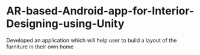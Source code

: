 # AR-based-Android-app-for-Interior-Designing-using-Unity
Developed an application which will help user to build a layout of the furniture in their own home
